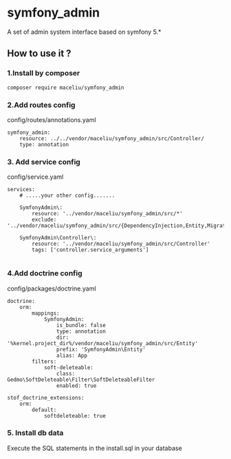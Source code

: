 # symfony_admin
A set of admin system interface based on symfony 5.*

## How to use it ?

### 1.Install by composer
```
composer require maceliu/symfony_admin
```

### 2.Add routes config 
config/routes/annotations.yaml
```
symfony_admin:
    resource: ../../vendor/maceliu/symfony_admin/src/Controller/
    type: annotation
```

### 3. Add service config
config/service.yaml

```
services:
    # .....your other config.......
    
    SymfonyAdmin\:
        resource: '../vendor/maceliu/symfony_admin/src/*'
        exclude: '../vendor/maceliu/symfony_admin/src/{DependencyInjection,Entity,Migrations,Tests,Kernel.php}'

    SymfonyAdmin\Controller\:
        resource: '../vendor/maceliu/symfony_admin/src/Controller'
        tags: ['controller.service_arguments']
        
```

### 4.Add doctrine config
config/packages/doctrine.yaml

```
doctrine:
    orm:
        mappings:
            SymfonyAdmin:
                is_bundle: false
                type: annotation
                dir: '%kernel.project_dir%/vendor/maceliu/symfony_admin/src/Entity'
                prefix: 'SymfonyAdmin\Entity'
                alias: App
        filters:
            soft-deleteable:
                class: Gedmo\SoftDeleteable\Filter\SoftDeleteableFilter
                enabled: true
                
stof_doctrine_extensions:
    orm:
        default:
            softdeleteable: true
```

### 5. Install db data

Execute the SQL statements in the install.sql in your database